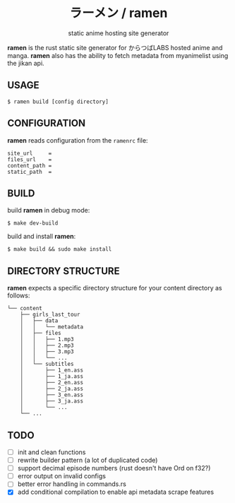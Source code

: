 <div align="center">

<h1>ラーメン / ramen</h1>

static anime hosting site generator

</div>

**ramen** is the rust static site generator for からつばLABS hosted anime
and manga. **ramen** also has the ability to fetch metadata from myanimelist
using the jikan api.

## USAGE

```
$ ramen build [config directory]
```

## CONFIGURATION

**ramen** reads configuration from the `ramenrc` file:
```
site_url     =
files_url    =
content_path =
static_path  =
```

## BUILD

build **ramen** in debug mode:
```
$ make dev-build
```

build and install **ramen**:
```
$ make build && sudo make install
```

## DIRECTORY STRUCTURE

**ramen** expects a specific directory structure for your content directory as
follows:
```
└── content
    ├── girls_last_tour
    │   ├── data
    │   │   └── metadata
    │   ├── files
    │   │   ├── 1.mp3
    │   │   ├── 2.mp3
    │   │   ├── 3.mp3
    │   │   └── ...
    │   └── subtitles
    │       ├── 1_en.ass
    │       ├── 1_ja.ass
    │       ├── 2_en.ass
    │       ├── 2_ja.ass
    │       ├── 3_en.ass
    │       ├── 3_ja.ass
    │       └── ...
    └── ...
```

## TODO

- [ ] init and clean functions
- [ ] rewrite builder pattern (a lot of duplicated code)
- [ ] support decimal episode numbers (rust doesn't have Ord on f32?)
- [ ] error output on invalid configs
- [ ] better error handling in commands.rs
- [x] add conditional compilation to enable api metadata scrape features
